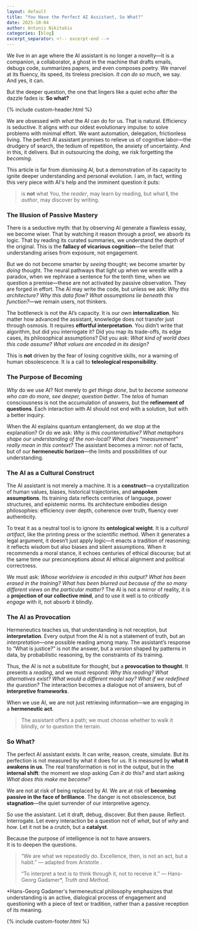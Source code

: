 ```yaml
---
layout: default
title: "You Have the Perfect AI Assistant, So What?"
date: 2025-10-04
author: Antonis Nikitakis
categories: [blog]
excerpt_separator: <!-- excerpt-end -->
---
```


 We live in an age where the AI assistant is no longer a novelty—it is a companion, a collaborator, a ghost in the machine that drafts emails, debugs code, summarizes papers, and even composes poetry. We marvel at its fluency, its speed, its tireless precision. *It can do so much*, we say. And yes, it can. 

But the deeper question, the one that lingers like a quiet echo after the dazzle fades is: **So what?**

<!-- excerpt-end -->
{% include custom-header.html %}

We are obsessed with *what* the AI can do for us. That is natural. Efficiency is seductive. It aligns with our oldest evolutionary impulse: to solve problems with minimal effort. We want automation, delegation, frictionless living. The perfect AI assistant promises to relieve us of cognitive labor—the drudgery of search, the tedium of repetition, the anxiety of uncertainty. And in this, it delivers. But in outsourcing the *doing*, we risk forgetting the *becoming*.

This article is far from dismissing AI, but a demonstration of its capacity to ignite deeper understanding and personal evolution. I am, in fact, writing this very piece with AI's help and the imminent question it puts:

> is **not** what You, the *reader*, may learn by reading, 
> but what **I**, the *author*, may discover by writing.

### The Illusion of Passive Mastery

There is a seductive myth: that by observing AI generate a flawless essay, we become wiser. That by watching it reason through a proof, we absorb its logic. That by reading its curated summaries, we understand the depth of the original. This is the **fallacy of vicarious cognition**—the belief that understanding arises from exposure, not engagement.

But we do not become smarter by *seeing* thought; we become smarter by *doing* thought. The neural pathways that light up when we wrestle with a paradox, when we rephrase a sentence for the tenth time, when we question a premise—these are not activated by passive observation. They are forged in effort. The AI may write the code, but unless we ask: *Why this architecture? Why this data flow? What assumptions lie beneath this function?*—we remain users, not thinkers.

The bottleneck is not the AI’s capacity. It is our own **internalization**. No matter how advanced the assistant, knowledge does not transfer just through osmosis. It requires **effortful interpretation**. You didn’t write that algorithm, but did you interrogate it? Did you map its trade-offs, its edge cases, its philosophical assumptions? Did you ask: *What kind of world does this code assume? What values are encoded in its design?*

This is **not** driven by the fear of losing cognitive skills, nor a warning of human obsolescence. It is a call to **teleological responsibility**.

### The Purpose of Becoming

*Why* do we use AI? Not merely to *get things done*, but to *become someone who can do more, see deeper, question better*. The *telos* of human consciousness is not the accumulation of answers, but the **refinement of questions**. Each interaction with AI should not end with a solution, but with a better inquiry.

When the AI explains quantum entanglement, do we stop at the explanation? Or do we ask: *Why is this counterintuitive? What metaphors shape our understanding of the non-local? What does “measurement” really mean in this context?* The assistant becomes a mirror: not of facts, but of our **hermeneutic horizon**—the limits and possibilities of our understanding.

### The AI as a Cultural Construct

The AI assistant is not merely a machine. It is a **construct**—a crystallization of human values, biases, historical trajectories, and **unspoken assumptions**. Its training data reflects centuries of language, power structures, and epistemic norms. Its architecture embodies design philosophies: efficiency over depth, coherence over truth, fluency over authenticity.

To treat it as a neutral tool is to ignore its **ontological weight**. It is a *cultural artifact*, like the printing press or the scientific method. 
When it generates a legal argument, it doesn’t just apply logic—it enacts a tradition of reasoning; it reflects wisdom but also biases and silent assumptions. 
When it recommends a moral stance, it echoes centuries of ethical discourse; but at the same time our preconceptions about AI ethical alignment and political correctness.

We must ask: *Whose worldview is encoded in this output? What has been erased in the training? What has been blurred out because of the so many different views on the particular matter?* The AI is not a mirror of reality, it is a **projection of our collective mind**, and to use it well is to *critically engage* with it, not absorb it blindly.

### The AI as Provocation

Hermeneutics teaches us, that understanding is not reception, but **interpretation**. Every output from the AI is not a statement of truth, but an *interpretation*—one possible reading among many. The assistant’s response to “What is justice?” is not *the* answer, but a *version* shaped by patterns in data, by probabilistic reasoning, by the constraints of its training.

Thus, the AI is not a substitute for thought, but a **provocation to thought**. It presents a *reading*, and we must respond: *Why this reading? What alternatives exist? What would a different model say? What if we redefined the question?* The interaction becomes a dialogue not of answers, but of **interpretive frameworks**.

When we use AI, we are not just retrieving information—we are engaging in a **hermeneutic act**. 

> The assistant offers a path; we must choose whether to walk it blindly, or to question the terrain.

### So What?

The perfect AI assistant exists. It can write, reason, create, simulate. But its perfection is not measured by what it does for us. It is measured by **what it awakens in us**. The real transformation is not in the output, but in the **internal shift**: the moment we stop asking *Can it do this?* and start asking *What does this make me become?*

We are not at risk of being replaced by AI. We are at risk of **becoming passive in the face of brilliance**. The danger is not obsolescence, but **stagnation**—the quiet surrender of our interpretive agency.

So use the assistant. Let it draft, debug, discover. But then pause. Reflect. Interrogate. Let every interaction be a question not of *what*, but of *why* and *how*. Let it not be a crutch, but a **catalyst**.

Because the purpose of intelligence is not to have answers.  
It is to deepen the questions.  

> “We are what we repeatedly do. Excellence, then, is not an act, but a habit.” — adapted from Aristotle .
>  
> “To interpret a text is to think through it, not to receive it.” — Hans-Georg Gadamer*, *Truth and Method*.

*Hans-Georg Gadamer's hermeneutical philosophy emphasizes that understanding is an active, dialogical process of engagement and questioning with a piece of text or tradition, rather than a passive reception of its meaning.
 
{% include custom-footer.html %}
